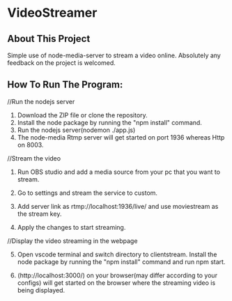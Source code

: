 # VideoStreamer



## About This Project
Simple use of node-media-server to stream a video online.
Absolutely any feedback on the project is welcomed. 


## How To Run The Program:

//Run the nodejs server

1. Download the ZIP file or clone the repository.
2. Install the node package by running the "npm install" command.
3. Run the nodejs server(nodemon ./app.js) 
4. The node-media Rtmp server will get started on port 1936 whereas Http on 8003.

//Stream the video

1. Run OBS studio and add a media source from your pc that you want to stream.

2. Go to settings and stream the service to custom.
3. Add server link as rtmp://localhost:1936/live/ and use moviestream as the stream key.
4. Apply the changes to start streaming.

//Display the video streaming in the webpage

5. Open vscode terminal and switch directory to clientstream. Install the node package by running the "npm install" command and run npm start. 

6. (http://localhost:3000/) on your browser(may differ according to your configs) will get started on the browser where the streaming video is being displayed.


